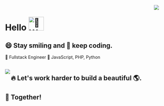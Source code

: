 <img align="right" src="https://github-readme-stats.vercel.app/api?username=Super-Smile&layout=demo&border_radius=20px&show_icons=true&theme=" />


# Hello <img src="https://cliply.co/wp-content/uploads/2019/06/391906110_WAVING_HAND_400px.gif" alt="👋 Waving Hand - Royalty-Free GIF - Animated Sticker - Free PNG - Animated  Icon" jsname="HiaYvf" jsaction="load:XAeZkd;" class="n3VNCb" data-noaft="1" id="imi" data-w="400" data-h="400" data-xblocker="passed" style="visibility: visible; width: 50px; height: 45px; margin: 0px;">


## :smile: Stay smiling and :book: keep coding.

🚀 Fullstack Engineer :punch: JavaScript, PHP, Python
<br/><br/>

<img align="left" src="https://github-readme-stats.vercel.app/api/top-langs/?username=Super-Smile&layout=compact&card_width=495px&border_radius=20px&show_icons=true&theme=" />

## :fire: Let's work harder to build a beautiful :earth_americas:.
## :two_men_holding_hands: Together!

